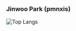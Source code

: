 ### Jinwoo Park (pmnxis)

![Top Langs](https://github-readme-stats.vercel.app/api/top-langs/?username=pmnxis&size_weight=0.5&count_weight=0.5)

<!--
**pmnxis/pmnxis** is a ✨ _special_ ✨ repository because its `README.md` (this file) appears on your GitHub profile.

Here are some ideas to get you started:

- 🔭 I’m currently working on ...
- 🌱 I’m currently learning ...
- 👯 I’m looking to collaborate on ...
- 🤔 I’m looking for help with ...
- 💬 Ask me about ...
- 📫 How to reach me: ...
- 😄 Pronouns: ...
- ⚡ Fun fact: ...
-->
